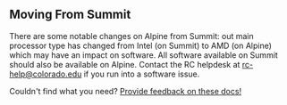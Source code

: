## Moving From Summit

There are some notable changes on Alpine from Summit: out main processor type has changed from Intel (on Summit) to AMD (on Alpine) which may have an impact on software. All software available on Summit should also be available on Alpine. Contact the RC helpdesk at <rc-help@colorado.edu> if you run into a software issue.

Couldn't find what you need? [Provide feedback on these docs!](https://docs.google.com/forms/d/1WoP_KtLp9lnTEsgW7Os-we45_JbEt3aUgS6j61jARnk/edit)
